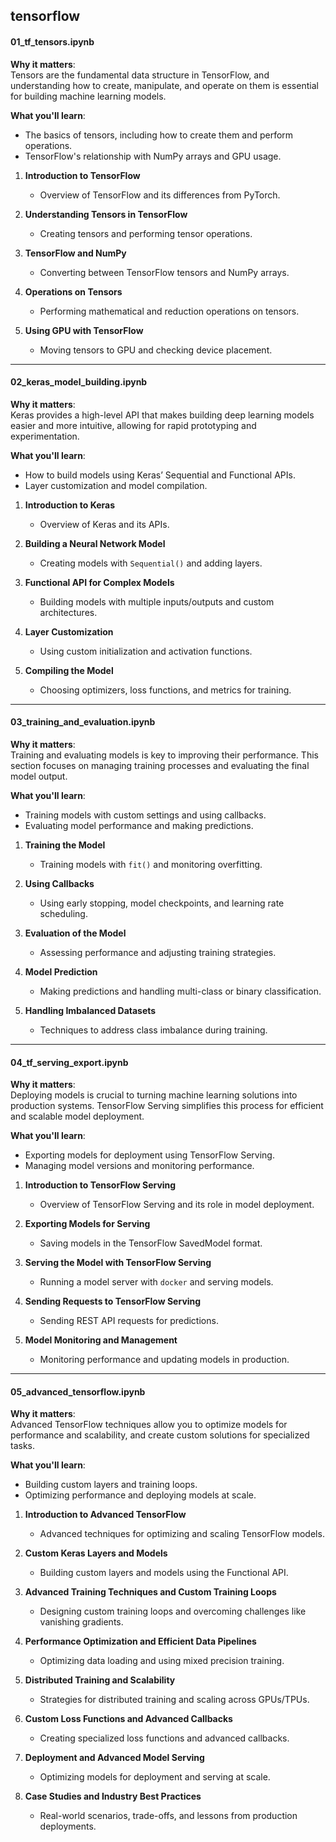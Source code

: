 ## tensorflow

#### **01_tf_tensors.ipynb**

**Why it matters**:  
Tensors are the fundamental data structure in TensorFlow, and understanding how to create, manipulate, and operate on them is essential for building machine learning models.

**What you'll learn**:  
- The basics of tensors, including how to create them and perform operations.
- TensorFlow's relationship with NumPy arrays and GPU usage.

1. **Introduction to TensorFlow**  
   - Overview of TensorFlow and its differences from PyTorch.

2. **Understanding Tensors in TensorFlow**  
   - Creating tensors and performing tensor operations.

3. **TensorFlow and NumPy**  
   - Converting between TensorFlow tensors and NumPy arrays.

4. **Operations on Tensors**  
   - Performing mathematical and reduction operations on tensors.

5. **Using GPU with TensorFlow**  
   - Moving tensors to GPU and checking device placement.

---

#### **02_keras_model_building.ipynb**

**Why it matters**:  
Keras provides a high-level API that makes building deep learning models easier and more intuitive, allowing for rapid prototyping and experimentation.

**What you'll learn**:  
- How to build models using Keras’ Sequential and Functional APIs.
- Layer customization and model compilation.

1. **Introduction to Keras**  
   - Overview of Keras and its APIs.

2. **Building a Neural Network Model**  
   - Creating models with `Sequential()` and adding layers.

3. **Functional API for Complex Models**  
   - Building models with multiple inputs/outputs and custom architectures.

4. **Layer Customization**  
   - Using custom initialization and activation functions.

5. **Compiling the Model**  
   - Choosing optimizers, loss functions, and metrics for training.

---

#### **03_training_and_evaluation.ipynb**

**Why it matters**:  
Training and evaluating models is key to improving their performance. This section focuses on managing training processes and evaluating the final model output.

**What you'll learn**:  
- Training models with custom settings and using callbacks.
- Evaluating model performance and making predictions.

1. **Training the Model**  
   - Training models with `fit()` and monitoring overfitting.

2. **Using Callbacks**  
   - Using early stopping, model checkpoints, and learning rate scheduling.

3. **Evaluation of the Model**  
   - Assessing performance and adjusting training strategies.

4. **Model Prediction**  
   - Making predictions and handling multi-class or binary classification.

5. **Handling Imbalanced Datasets**  
   - Techniques to address class imbalance during training.

---

#### **04_tf_serving_export.ipynb**

**Why it matters**:  
Deploying models is crucial to turning machine learning solutions into production systems. TensorFlow Serving simplifies this process for efficient and scalable model deployment.

**What you'll learn**:  
- Exporting models for deployment using TensorFlow Serving.
- Managing model versions and monitoring performance.

1. **Introduction to TensorFlow Serving**  
   - Overview of TensorFlow Serving and its role in model deployment.

2. **Exporting Models for Serving**  
   - Saving models in the TensorFlow SavedModel format.

3. **Serving the Model with TensorFlow Serving**  
   - Running a model server with `docker` and serving models.

4. **Sending Requests to TensorFlow Serving**  
   - Sending REST API requests for predictions.

5. **Model Monitoring and Management**  
   - Monitoring performance and updating models in production.

---

#### **05_advanced_tensorflow.ipynb**

**Why it matters**:  
Advanced TensorFlow techniques allow you to optimize models for performance and scalability, and create custom solutions for specialized tasks.

**What you'll learn**:  
- Building custom layers and training loops.
- Optimizing performance and deploying models at scale.

1. **Introduction to Advanced TensorFlow**  
   - Advanced techniques for optimizing and scaling TensorFlow models.

2. **Custom Keras Layers and Models**  
   - Building custom layers and models using the Functional API.

3. **Advanced Training Techniques and Custom Training Loops**  
   - Designing custom training loops and overcoming challenges like vanishing gradients.

4. **Performance Optimization and Efficient Data Pipelines**  
   - Optimizing data loading and using mixed precision training.

5. **Distributed Training and Scalability**  
   - Strategies for distributed training and scaling across GPUs/TPUs.

6. **Custom Loss Functions and Advanced Callbacks**  
   - Creating specialized loss functions and advanced callbacks.

7. **Deployment and Advanced Model Serving**  
   - Optimizing models for deployment and serving at scale.

8. **Case Studies and Industry Best Practices**  
   - Real-world scenarios, trade-offs, and lessons from production deployments.
